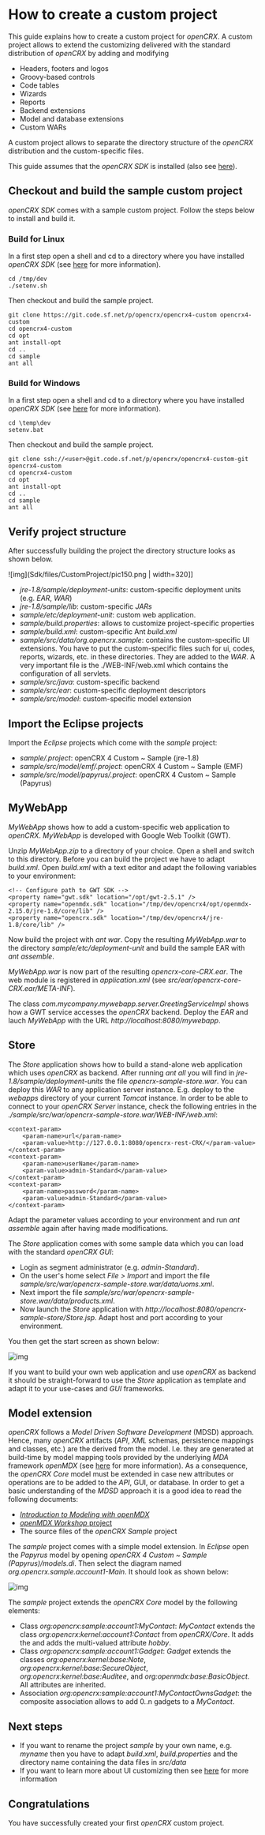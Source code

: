 # How to create a custom project #

This guide explains how to create a custom project for _openCRX_. A custom project allows to extend the customizing delivered with the standard distribution of _openCRX_ by adding and modifying

* Headers, footers and logos
* Groovy-based controls
* Code tables
* Wizards
* Reports
* Backend extensions
* Model and database extensions
* Custom WARs

A custom project allows to separate the directory structure of the _openCRX_ distribution and the custom-specific files.

This guide assumes that the _openCRX SDK_ is installed (also see [here](Sdk/StepByStepEclipse.md)).

## Checkout and build the sample custom project ##

_openCRX SDK_ comes with a sample custom project. Follow the steps below to install and build it. 

### Build for Linux ###

In a first step open a shell and cd to a directory where you have installed _openCRX SDK_ (see  [here](Sdk/StepByStepEclipse.md) for more information).

```
cd /tmp/dev
./setenv.sh
```

Then checkout and build the sample project.

```
git clone https://git.code.sf.net/p/opencrx/opencrx4-custom opencrx4-custom
cd opencrx4-custom
cd opt
ant install-opt
cd ..
cd sample
ant all
```

### Build for Windows ###
In a first step open a shell and cd to a directory where you have installed _openCRX SDK_ (see  [here](Sdk/StepByStepEclipse.md) for more information).

```
cd \temp\dev
setenv.bat
```

Then checkout and build the sample project.

```
git clone ssh://<user>@git.code.sf.net/p/opencrx/opencrx4-custom-git opencrx4-custom
cd opencrx4-custom
cd opt
ant install-opt
cd ..
cd sample
ant all
```

## Verify project structure ##
After successfully building the project the directory structure looks as shown below.

![img](Sdk/files/CustomProject/pic150.png | width=320]]

* _jre-1.8/sample/deployment-units_: custom-specific deployment units (e.g. _EAR_, _WAR_)
* _jre-1.8/sample/lib_: custom-specific _JARs_
* _sample/etc/deployment-unit_: custom web application.
* _sample/build.properties_: allows to customize project-specific properties
* _sample/build.xml_: custom-specific Ant _build.xml_
* _sample/src/data/org.opencrx.sample_: contains the custom-specific UI extensions. You have to put the custom-specific files such for ui, codes, reports, wizards, etc. in these directories. They are added to the _WAR_. A very important file is the ./WEB-INF/web.xml which contains the configuration of all servlets.
* _sample/src/java_: custom-specific backend
* _sample/src/ear_: custom-specific deployment descriptors
* _sample/src/model_: custom-specific model extension

## Import the Eclipse projects ##
Import the _Eclipse_ projects which come with the _sample_ project:
* _sample/.project_: openCRX 4 Custom ~ Sample (jre-1.8)
* _sample/src/model/emf/.project_: openCRX 4 Custom ~ Sample (EMF)
* _sample/src/model/papyrus/.project_: openCRX 4 Custom ~ Sample (Papyrus)

## MyWebApp ##
_MyWebApp_ shows how to add a custom-specific web application to _openCRX_. _MyWebApp_ is developed with Google Web Toolkit (GWT). 

Unzip _MyWebApp.zip_ to a directory of your choice. Open a shell and switch to this directory. Before you can build the project we have to adapt _build.xml_. Open _build.xml_ with a text editor and adapt the following variables to your environment:

```
<!-- Configure path to GWT SDK -->
<property name="gwt.sdk" location="/opt/gwt-2.5.1" />
<property name="openmdx.sdk" location="/tmp/dev/opencrx4/opt/openmdx-2.15.0/jre-1.8/core/lib" />
<property name="opencrx.sdk" location="/tmp/dev/opencrx4/jre-1.8/core/lib" />
```
 
Now build the project with _ant war_. Copy the resulting _MyWebApp.war_ to the directory _sample/etc/deployment-unit_ and build the sample EAR with _ant assemble_. 

_MyWebApp.war_ is now part of the resulting _opencrx-core-CRX.ear_. The web module is registered in _application.xml_ (see _src/ear/opencrx-core-CRX.ear/META-INF_).
 
The class _com.mycompany.mywebapp.server.GreetingServiceImpl_ shows how a GWT service accesses the _openCRX_ backend. Deploy the _EAR_ and lauch _MyWebApp_ with the URL _http://localhost:8080/mywebapp_.

## Store ##
The _Store_ application shows how to build a stand-alone web application which uses _openCRX_ as backend. 
After running _ant all_ you will find in _jre-1.8/sample/deployment-units_ the file _opencrx-sample-store.war_. 
You can deploy this _WAR_ to any application server instance. E.g. deploy to the _webapps_ directory of your 
current _Tomcat_ instance. In order to be able to connect to your _openCRX Server_ instance, check the 
following entries  in the _./sample/src/war/opencrx-sample-store.war/WEB-INF/web.xml_:

```
<context-param>
	<param-name>url</param-name>
	<param-value>http://127.0.0.1:8080/opencrx-rest-CRX/</param-value>
</context-param>
<context-param>
	<param-name>userName</param-name>
	<param-value>admin-Standard</param-value>
</context-param>
<context-param>
	<param-name>password</param-name>
	<param-value>admin-Standard</param-value>
</context-param>
```

Adapt the parameter values according to your environment and run _ant assemble_ again after having made modifications.

The _Store_ application comes with some sample data which you can load with the standard _openCRX GUI_:

* Login as segment administrator (e.g. _admin-Standard_).
* On the user's home select _File > Import_ and import the file _sample/src/war/opencrx-sample-store.war/data/uoms.xml_.
* Next import the file _sample/src/war/opencrx-sample-store.war/data/products.xml_.
* Now launch the _Store_ application with _http://localhost:8080/opencrx-sample-store/Store.jsp_. Adapt host and
  port according to your environment.
  
You then get the start screen as shown below:

![img](Sdk/files/CustomProject/pic140.png)

If you want to build your own web application and use _openCRX_ as backend it should be straight-forward 
to use the _Store_ application as template and adapt it to your use-cases and _GUI_ frameworks.

## Model extension ##
_openCRX_ follows a _Model Driven Software Development_ (MDSD) approach. Hence, many _openCRX_ artifacts (_API_,
_XML_ schemas, persistence mappings and classes, etc.) are the derived from the model. I.e. they are generated 
at build-time by model mapping tools provided by the underlying _MDA_ framework 
_openMDX_ (see [here](http://www.opencrx.org) for more information). As a consequence, the _openCRX Core_ model 
must be extended in case new attributes or operations are to be added to the _API_, GUI, or database. In order 
to get a basic understanding of the _MDSD_ approach it is a good idea to read the following documents:

* [_Introduction to Modeling with openMDX_](http://sourceforge.net/p/openmdx/wiki/IntroductionToModeling/) 
* [_openMDX Workshop_ project](http://sourceforge.net/p/openmdx/wiki/Sdk41.Workshop/)
* The source files of the _openCRX Sample_ project

The _sample_ project comes with a simple model extension. In _Eclipse_ open the _Papyrus_ model by opening
_openCRX 4 Custom ~ Sample (Papyrus)/models.di_. Then select the diagram named _org.opencrx.sample.account1-Main_. It 
should look as shown below:

![img](Sdk/files/CustomProject/pic160.png)

The _sample_ project extends the _openCRX Core_ model by the following elements:

* Class _org:opencrx:sample:account1:MyContact_: _MyContact_ extends the class _org:opencrx:kernel:account1:Contact_ 
  from _openCRX/Core_. It adds the  and adds the multi-valued attribute _hobby_.
* Class _org:opencrx:sample:account1:Gadget_: _Gadget_ extends the classes _org:opencrx:kernel:base:Note_, 
  _org:opencrx:kernel:base:SecureObject_, _org:opencrx:kernel:base:Auditee_, and _org:openmdx:base:BasicObject_. 
  All attributes are inherited.
* Association _org:opencrx:sample:account1:MyContactOwnsGadget_: the composite association allows to add 0..n gadgets
  to a _MyContact_. 

## Next steps ##
* If you want to rename the project _sample_ by your own name, e.g. _myname_ then you have to adapt _build.xml_, _build.properties_ and the directory name containing the data files in _src/data_
* If you want to learn more about UI customizing then see [here](http://www.opencrx.org/documents.htm) for more information

## Congratulations ##
You have successfully created your first _openCRX_ custom project.
